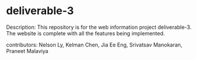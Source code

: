 # deliverable-3

Description:
This repository is for the web information project deliverable-3. The website is complete with all the features being implemented.

contributors:
  Nelson Ly,
  Kelman Chen, 
  Jia Ee Eng, 
  Srivatsav Manokaran, 
  Praneet Malaviya 
